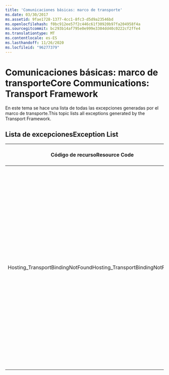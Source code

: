 ```yaml
---
title: 'Comunicaciones básicas: marco de transporte'
ms.date: 03/30/2017
ms.assetid: 9fae1728-1377-4cc1-8fc3-d5d9a23546bd
ms.openlocfilehash: f0bc912ee57f2c446c61f30920b97fa204958f4a
ms.sourcegitcommit: bc293b14af795e0e999e3304dd40c0222cf2ffe4
ms.translationtype: MT
ms.contentlocale: es-ES
ms.lasthandoff: 11/26/2020
ms.locfileid: "96277379"
---
```

# <a name="core-communications-transport-framework"></a><span data-ttu-id="2ba9b-102">Comunicaciones básicas: marco de transporte</span><span class="sxs-lookup"><span data-stu-id="2ba9b-102">Core Communications: Transport Framework</span></span>

<span data-ttu-id="2ba9b-103">En este tema se hace una lista de todas las excepciones generadas por el marco de transporte.</span><span class="sxs-lookup"><span data-stu-id="2ba9b-103">This topic lists all exceptions generated by the Transport Framework.</span></span>  
  
## <a name="exception-list"></a><span data-ttu-id="2ba9b-104">Lista de excepciones</span><span class="sxs-lookup"><span data-stu-id="2ba9b-104">Exception List</span></span>  
  
|<span data-ttu-id="2ba9b-105">Código de recurso</span><span class="sxs-lookup"><span data-stu-id="2ba9b-105">Resource Code</span></span>|<span data-ttu-id="2ba9b-106">Cadena de recurso</span><span class="sxs-lookup"><span data-stu-id="2ba9b-106">Resource String</span></span>|  
|-------------------|---------------------|  
|<span data-ttu-id="2ba9b-107">Hosting_TransportBindingNotFound</span><span class="sxs-lookup"><span data-stu-id="2ba9b-107">Hosting_TransportBindingNotFound</span></span>|<span data-ttu-id="2ba9b-108">Ningún enlace de protocolo coincide con la dirección especificada.</span><span class="sxs-lookup"><span data-stu-id="2ba9b-108">No protocol binding matches the specified address.</span></span> <span data-ttu-id="2ba9b-109">Los enlaces de protocolo se configuran en el nivel del sitio en la configuración de los servicios de Internet Information Server o del Servicio de activación de procesos de Windows.</span><span class="sxs-lookup"><span data-stu-id="2ba9b-109">Protocol bindings are configured at the site level in Internet Information Services or Windows Process Activation Services configuration.</span></span>|
